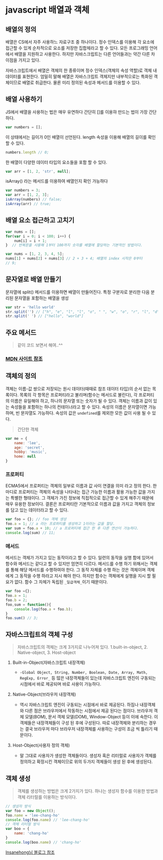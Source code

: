 # javascript 배열과 객체 

## 배열의 정의 
배열은 CS에서 자주 사용하느 자료구조 중 하나이다. 정수 인덱스를 이용해 각 요소에 접근할 수 있게 순차적으로 요소를 저장한 집합체라고 할 수 있다. 모든 프로그래밍 언어에서 배열을 지원하고 사용한다. 하지만 자바스크립트는 다른 언어들과는 약간 다른 차이점을 가지고 있다. 

자바스크립트에서 배열은 객체의 한 종류이며 정수 인덱스(객체의 속성 역할)로 객체 내 데이터를 표현한다. 엄밀히 말해 배열은 자바스크립트 객체지만 내부적으로는 특화된 객체이므로 배열로 취급한다. 물론 미리 정의된 속성과 메서드를 이용할 수 있다. 

## 배열 사용하기 
JS에서 배열을 사용하는 법은 매우 유연하다 간단히 []를 이용햐 만드는 법이 가장 간단하다. 
```javascript
var numbers = [];
``` 
이 상태에서는 길이가 0인 배열이 선언된다. length 속성을 이용해 배열의 길이를 확인 할 수 있다. 
```javascript
numbers.length // 0;
```
한 배열이 다양한 데이터 타입의 요소들을 포함 할 수 있다. 
```javascript
var arr = [1, 2, 'str', null];
```
isArray() 라는 메서드를 이용하여 배열인지 확인 가능하다 
```javascript
var numbers = 3;
var arr = [1, 2, 3];
isArray(numbers) // false;
isArray(arr) // true;
```
## 배열 요소 접근하고 고치기 
```javascript
var nums = [];
for(var i = 0; i < 100; i++) {
    num[i] = i + 1;
}  // 반복문을 사용해 1부터 100까지 숫자를 배열에 할당하는 기본적인 방법이다.
```
```javascript
var nums = [1, 2, 3, 4, 5];
nums[1] + nums[2] + nums[3] // 2 + 3 + 4; 배열의 index 시작은 0부터 
// 9;
```
## 문자열로 배열 만들기
문자열에 split() 메서드를 이용하면 배열이 만들어진다. 특정 구분자로 분리한 다음 분리된 문자열을 포함하는 배열을 생성
```javascript
var str = 'hello world'
str.split('') // ["h", "e", "l", "l", "o", " ", "w", "o", "r", "l", "d"]
str.split(' ') // ["hello", "world"]
```

## 주요 메서드
> 같이 코드 보면서 해여..^^

### [MDN 사이트 참조](https://developer.mozilla.org/ko/docs/Web/JavaScript/Reference/Global_Objects/Array/concat)

## 객체의 정의 

객체는 이름-값 쌍으로 저장되는 원시 데이터(때때로 참조 데이터 타입)의 순서 없는 목록이다. 목록의 각 항목은 프로퍼티라고 불리며(함수는 메서드로 불린다), 각 프로퍼티의 이름은 유일해야 하고, 하나의 문자열 또는 숫자가 될 수 있다. 객체는 이름과 값이 있는 속성들을 포함하는 하나의 컨테이너라고 할 수 있다. 속성의 이름은 문자열이면 가능하며, 빈 문자열도 가능하다. 속성의 값은 `undefined`를 제외한 모든 값이 사용 될 수 있다.
> 간단한 객체 
```javascript
var me = {
    name: 'lee',
    age: 'secret',
    hobby: 'music',
    home: null
}
```

### 프로퍼티 
ECMA5에서 프로퍼티는 객체의 일부로 이름과 값 사이 연결을 의미 라고 정의 한다. 한마디로 프로퍼티는 객체의 속성을 나타내는 접근 가능한 이름과 활용 가능한 값을 가지는 특별한 형태이다. 그 객체가 가진 정보에 직접적으로 접근할 수 있게 해주기 때문에 매우 유용한 정보이다. 결론은 프로퍼티란 기본적으로 이름과 값을 가지고 객체의 정보를 담고 있는 데이터라고 할 수 있다. 
```javascript
var foo = {}; // foo 객체 생성
foo.a = 1; // a 라는 프로퍼티를 생성하고 1이라는 값을 할당.
var sum = foo.a + 10; // a 프로퍼티에 접근 한 후 다른 연산이 가능하다. 
console.log(sum) // 11;
```
### 메서드
메서드는 객체가 가지고 있는 동작이라고 할 수 있다. 일련의 동작을 실행 함에 있어서 함수와 메서드는 같다고 할 수 있지만 엄연히 다르다. 메서드를 수행 하기 위해서는 객체를 통해 해당 메서드를 수행하여야 한다. 그 동작 자체를 수행 하는 것은 객체이며 객체에게 그 동작을 수행 하라고 지시 해야 한다. 하지만 함수는 객체에게 실행을 지시 할 필요가 없다. 함수 그 자체가 독립된 `_일급객체_`이기 때문이다. 
```javascript
var foo ={};
foo.a = 1;
foo.b = 2;
foo,sum = function(){
    console.log(foo.a + foo.b);
}
foo.sum() // 3;
``` 


## 자바스크립트의 객체 구성
> 자바스크립트의 객체는 크게 3가지로 나누어져 있다. 1.built-in-object, 2. Native-object, 3. Host-object

1. Built-in-Object(자바스크립트 내장객체)
    - `-Global Object, String, Number, Boolean, Date, Array, Math, RegExp, Error_` 등 많은 내장객체들이 있는데 자바스크립트 엔진이 구동되는 시점에서 바로 제공되며 바로 사용이 가능하다. 

2. Native-Object(브라우저 내장객체)
    - 역시 자바스크립트 엔진이 구동되는 시점에서 바로 제공된다. 하짐나 내장객체와 다른 점은 브라우저에서 작동하는 시점에서 제공 된다는 점이다. 브라우저 객체 모델(BOM), 문서 객체 모델(DOM), Window-Object 등이 이에 속한다. 이 객체들은 내장객체들이 구성 된 후에 구성된다. 따로 내장객체와 분리하는 경우는 결국 브라우저 마다 브라우저 내장객체를 사용하는 구성이 조금 씩 틀리기 때문이다. 

3. Host-Object(사용자 정의 객체)
    - 말 그대로 사용자가 생성한 객체들이다. 생성자 혹은 리터럴로 사용자가 객체를 정의하고 확장시킨 객체이므로 위의 두가지 객체들이 생성 된 후에 생성된다. 

## 객체 생성

> 객체를 생성하는 방법은 크게 2가지가 있다. 하나는 생성자 함수를 이용한 방법과 객체 리터럴를 이용하는 방식이다. 

```javascript
// 생성자 방식
var foo = new Object(); 
foo.name = 'lee-chang-ho'
console.log(foo.name) // 'lee-chang-ho'
// 객체 리터럴 방식
var boo = {
    name: 'chang-ho'
}
console.log(boo.name) // 'chang-ho'
```

[Insanehong님 블로그 참조](http://insanehong.kr/post/javascript-object/)